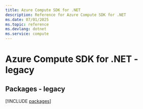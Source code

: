 ```yaml
---
title: Azure Compute SDK for .NET
description: Reference for Azure Compute SDK for .NET
ms.date: 07/01/2025
ms.topic: reference
ms.devlang: dotnet
ms.service: compute
---
```

# Azure Compute SDK for .NET - legacy
## Packages - legacy
[!INCLUDE [packages](compute-index.md)]